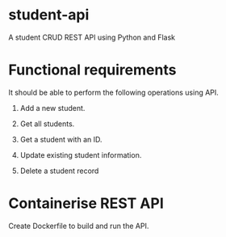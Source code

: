 # student-api

A student CRUD REST API using Python and Flask 

# Functional requirements

It should be able to perform the following operations using API.

1. Add a new student.

2. Get all students.

3. Get a student with an ID.

4. Update existing student information.

5. Delete a student record


# Containerise REST API

Create Dockerfile to build and run the API.